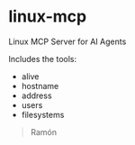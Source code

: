 # linux-mcp
Linux MCP Server for AI Agents

Includes the tools:
+ alive
+ hostname
+ address
+ users
+ filesystems

> Ramón
